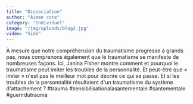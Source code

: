 ```yaml
---
title: "Dissociation"
author: "Aimee cote"
category: "Individuel"
image: "/img/uploads/blog2.jpg"
video: "hide"
---
```

À mesure que notre compréhension du traumatisme progresse à grands pas, nous comprenons également que le traumatisme se manifeste de nombreuses façons. Ici, Janina Fisher montre comment et pourquoi le traumatisme peut imiter les troubles de la personnalité. Et peut-être que « imiter » n'est pas le meilleur mot pour décrire ce qui se passe. Et si les troubles de la personnalité résultaient d'un traumatisme du système d'attachement ? #trauma #sensibilisationalasantementale #santementale #guerirdutrauma
